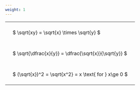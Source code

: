 ```yaml
---
weight: 1
---
```


<style type="text/css">
#T_549ab th.col_heading {
  text-align: left;
  font-size: 1em;
}
#T_549ab td {
  text-align: left;
  font-size: 1em;
  padding: 1.5em;
}
</style>
<table id="T_549ab">
  <thead>
  </thead>
  <tbody>
    <tr>
      <td id="T_549ab_row0_col0" class="data row0 col0" >$ \sqrt{xy} = \sqrt{x} \times \sqrt{y} $</td>
    </tr>
    <tr>
      <td id="T_549ab_row1_col0" class="data row1 col0" >$ \sqrt{\dfrac{x}{y}} = \dfrac{\sqrt{x}}{\sqrt{y}} $</td>
    </tr>
    <tr>
      <td id="T_549ab_row2_col0" class="data row2 col0" >$ (\sqrt{x})^2 = \sqrt{x^2} = x \text{ for } x\ge 0 $</td>
    </tr>
  </tbody>
</table>
